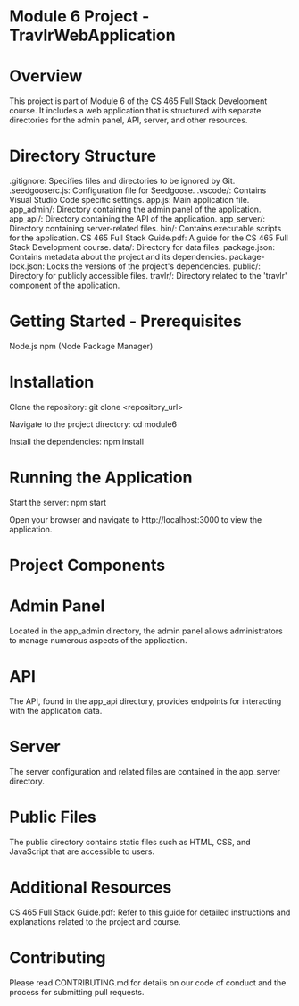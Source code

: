 # Module 6 Project - TravlrWebApplication

# Overview
This project is part of Module 6 of the CS 465 Full Stack Development course.
It includes a web application that is structured with separate directories for
 the admin panel, API, server, and other resources.

# Directory Structure
.gitignore: Specifies files and directories to be ignored by Git.
.seedgooserc.js: Configuration file for Seedgoose.
.vscode/: Contains Visual Studio Code specific settings.
app.js: Main application file.
app_admin/: Directory containing the admin panel of the application.
app_api/: Directory containing the API of the application.
app_server/: Directory containing server-related files.
bin/: Contains executable scripts for the application.
CS 465 Full Stack Guide.pdf: A guide for the CS 465 Full Stack Development course.
data/: Directory for data files.
package.json: Contains metadata about the project and its dependencies.
package-lock.json: Locks the versions of the project's dependencies.
public/: Directory for publicly accessible files.
travlr/: Directory related to the 'travlr' component of the application.

# Getting Started - Prerequisites
Node.js
npm (Node Package Manager)

# Installation
Clone the repository:
git clone <repository_url>

Navigate to the project directory:
cd module6

Install the dependencies:
npm install

# Running the Application
Start the server:
npm start

Open your browser and navigate to http://localhost:3000 to view the application.

# Project Components

# Admin Panel
Located in the app_admin directory, the admin panel allows administrators to
manage numerous aspects of the application.

# API
The API, found in the app_api directory, provides endpoints for interacting
with the application data.

# Server
The server configuration and related files are contained in the app_server
directory.

# Public Files
The public directory contains static files such as HTML, CSS, and JavaScript
that are accessible to users.

# Additional Resources
CS 465 Full Stack Guide.pdf:
Refer to this guide for detailed instructions and explanations related to the
project and course.

# Contributing
Please read CONTRIBUTING.md for details on our code of conduct and the process
for submitting pull requests.
